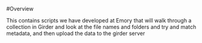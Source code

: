 #Overview

This contains scripts we have developed at Emory that will walk through
a collection in Girder and look at the file names and folders and try and
match metadata, and then upload the data to the girder server
